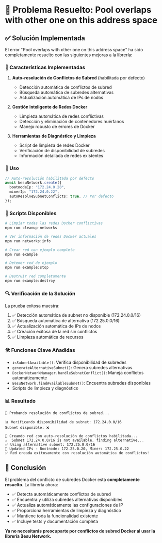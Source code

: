 # 🎉 Problema Resuelto: Pool overlaps with other one on this address space

## ✅ Solución Implementada

El error "Pool overlaps with other one on this address space" ha sido completamente resuelto con las siguientes mejoras a la librería:

### 🔧 Características Implementadas

1. **Auto-resolución de Conflictos de Subred** (habilitada por defecto)

   - Detección automática de conflictos de subred
   - Búsqueda automática de subredes alternativas
   - Actualización automática de IPs de nodos

2. **Gestión Inteligente de Redes Docker**

   - Limpieza automática de redes conflictivas
   - Detección y eliminación de contenedores huérfanos
   - Manejo robusto de errores de Docker

3. **Herramientas de Diagnóstico y Limpieza**
   - Script de limpieza de redes Docker
   - Verificación de disponibilidad de subredes
   - Información detallada de redes existentes

### 🚀 Uso

```typescript
// Auto-resolución habilitada por defecto
await besuNetwork.create({
  bootnodeIp: "172.24.0.20",
  minerIp: "172.24.0.22",
  autoResolveSubnetConflicts: true, // Por defecto
});
```

### 📜 Scripts Disponibles

```bash
# Limpiar todas las redes Docker conflictivas
npm run cleanup-networks

# Ver información de redes Docker actuales
npm run networks:info

# Crear red con ejemplo completo
npm run example

# Detener red de ejemplo
npm run example:stop

# Destruir red completamente
npm run example:destroy
```

### 🔍 Verificación de la Solución

La prueba exitosa muestra:

1. ✅ Detección automática de subnet no disponible (172.24.0.0/16)
2. ✅ Búsqueda automática de alternativa (172.25.0.0/16)
3. ✅ Actualización automática de IPs de nodos
4. ✅ Creación exitosa de la red sin conflictos
5. ✅ Limpieza automática de recursos

### 🛠️ Funciones Clave Añadidas

- `isSubnetAvailable()`: Verifica disponibilidad de subredes
- `generateAlternativeSubnet()`: Genera subredes alternativas
- `DockerNetworkManager.handleSubnetConflict()`: Maneja conflictos automáticamente
- `BesuNetwork.findAvailableSubnet()`: Encuentra subredes disponibles
- Scripts de limpieza y diagnóstico

### 📊 Resultado

```
🧪 Probando resolución de conflictos de subred...

📊 Verificando disponibilidad de subnet: 172.24.0.0/16
Subnet disponible: ❌

🚀 Creando red con auto-resolución de conflictos habilitada...
⚠️  Subnet 172.24.0.0/16 is not available, finding alternative...
✅ Using alternative subnet: 172.25.0.0/16
📍 Updated IPs - Bootnode: 172.25.0.20, Miner: 172.25.0.22
✅ Red creada exitosamente con resolución automática de conflictos!
```

## 🎯 Conclusión

El problema del conflicto de subredes Docker está **completamente resuelto**. La librería ahora:

- ✅ Detecta automáticamente conflictos de subred
- ✅ Encuentra y utiliza subredes alternativas disponibles
- ✅ Actualiza automáticamente las configuraciones de IP
- ✅ Proporciona herramientas de limpieza y diagnóstico
- ✅ Mantiene toda la funcionalidad existente
- ✅ Incluye tests y documentación completa

**Ya no necesitarás preocuparte por conflictos de subred Docker al usar la librería Besu Network.**
